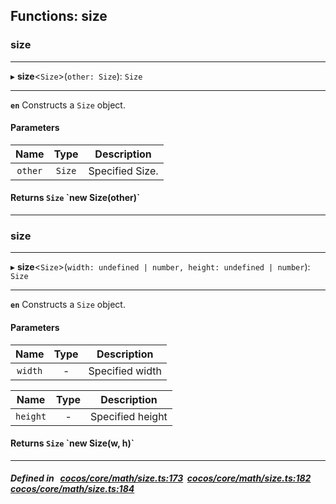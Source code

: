 ## Functions: size

### size


___
▸ **size**<`Size`\>(`other: Size`): `Size`
___



**`en`** Constructs a `Size` object.



#### Parameters

| Name | Type | Description |
| :------: | :------: | :------: |
| `other` | `Size` | Specified Size.  |


#### Returns `Size` &#x60;new Size(other)&#x60;

___

### size


___
▸ **size**<`Size`\>(`width: undefined | number, height: undefined | number`): `Size`
___



**`en`** Constructs a `Size` object.



#### Parameters

| Name | Type | Description |
| :------: | :------: | :------: |
| `width` | - | Specified width  |

| Name | Type | Description |
| :------: | :------: | :------: |
| `height` | - | Specified height  |


#### Returns `Size` &#x60;new Size(w, h)&#x60;

___


##### Defined in &nbsp;   [cocos/core/math/size.ts:173](https://github.com/cocos-creator/engine/blob/c7bf6b8a9/cocos/core/math/size.ts#L173)&nbsp;   [cocos/core/math/size.ts:182](https://github.com/cocos-creator/engine/blob/c7bf6b8a9/cocos/core/math/size.ts#L182)&nbsp;   [cocos/core/math/size.ts:184](https://github.com/cocos-creator/engine/blob/c7bf6b8a9/cocos/core/math/size.ts#L184)&nbsp;
